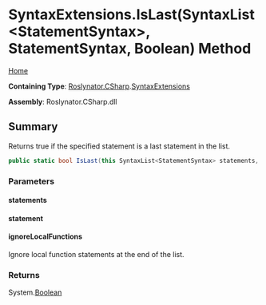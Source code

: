 <a name="_top"></a>

# SyntaxExtensions\.IsLast\(SyntaxList\<StatementSyntax>, StatementSyntax, Boolean\) Method

[Home](../../../../README.md#_top)

**Containing Type**: [Roslynator.CSharp](../../README.md#_top)\.[SyntaxExtensions](../README.md#_top)

**Assembly**: Roslynator\.CSharp\.dll

## Summary

Returns true if the specified statement is a last statement in the list\.

```csharp
public static bool IsLast(this SyntaxList<StatementSyntax> statements, StatementSyntax statement, bool ignoreLocalFunctions)
```

### Parameters

#### statements

#### statement

#### ignoreLocalFunctions

Ignore local function statements at the end of the list\.

### Returns

System\.[Boolean](https://docs.microsoft.com/en-us/dotnet/api/system.boolean)

